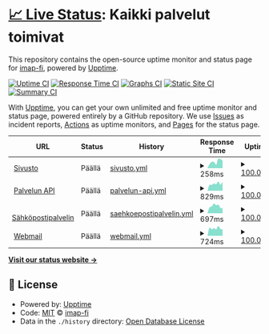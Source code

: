 # [📈 Live Status](https://status.imap.fi): <!--live status--> **Kaikki palvelut toimivat**

This repository contains the open-source uptime monitor and status page for [imap-fi](https://status.imap.fi), powered by [Upptime](https://github.com/upptime/upptime).

[![Uptime CI](https://github.com/imap-fi/status/workflows/Uptime%20CI/badge.svg)](https://github.com/imap-fi/status/actions?query=workflow%3A%22Uptime+CI%22)
[![Response Time CI](https://github.com/imap-fi/status/workflows/Response%20Time%20CI/badge.svg)](https://github.com/imap-fi/status/actions?query=workflow%3A%22Response+Time+CI%22)
[![Graphs CI](https://github.com/imap-fi/status/workflows/Graphs%20CI/badge.svg)](https://github.com/imap-fi/status/actions?query=workflow%3A%22Graphs+CI%22)
[![Static Site CI](https://github.com/imap-fi/status/workflows/Static%20Site%20CI/badge.svg)](https://github.com/imap-fi/status/actions?query=workflow%3A%22Static+Site+CI%22)
[![Summary CI](https://github.com/imap-fi/status/workflows/Summary%20CI/badge.svg)](https://github.com/imap-fi/status/actions?query=workflow%3A%22Summary+CI%22)

With [Upptime](https://upptime.js.org), you can get your own unlimited and free uptime monitor and status page, powered entirely by a GitHub repository. We use [Issues](https://github.com/imap-fi/status/issues) as incident reports, [Actions](https://github.com/imap-fi/status/actions) as uptime monitors, and [Pages](https://status.imap.fi) for the status page.

<!--start: status pages-->
<!-- This summary is generated by Upptime (https://github.com/upptime/upptime) -->
<!-- Do not edit this manually, your changes will be overwritten -->
<!-- prettier-ignore -->
| URL | Status | History | Response Time | Uptime |
| --- | ------ | ------- | ------------- | ------ |
| <img alt="" src="https://favicons.githubusercontent.com/imap.fi" height="13"> [Sivusto](https://imap.fi) | Päällä | [sivusto.yml](https://github.com/imap-fi/status/commits/HEAD/history/sivusto.yml) | <details><summary><img alt="Response time graph" src="./graphs/sivusto/response-time-week.png" height="20"> 258ms</summary><br><a href="https://status.imap.fi/history/sivusto"><img alt="Response time 263" src="https://img.shields.io/endpoint?url=https%3A%2F%2Fraw.githubusercontent.com%2Fimap-fi%2Fstatus%2FHEAD%2Fapi%2Fsivusto%2Fresponse-time.json"></a><br><a href="https://status.imap.fi/history/sivusto"><img alt="24-hour response time 300" src="https://img.shields.io/endpoint?url=https%3A%2F%2Fraw.githubusercontent.com%2Fimap-fi%2Fstatus%2FHEAD%2Fapi%2Fsivusto%2Fresponse-time-day.json"></a><br><a href="https://status.imap.fi/history/sivusto"><img alt="7-day response time 258" src="https://img.shields.io/endpoint?url=https%3A%2F%2Fraw.githubusercontent.com%2Fimap-fi%2Fstatus%2FHEAD%2Fapi%2Fsivusto%2Fresponse-time-week.json"></a><br><a href="https://status.imap.fi/history/sivusto"><img alt="30-day response time 267" src="https://img.shields.io/endpoint?url=https%3A%2F%2Fraw.githubusercontent.com%2Fimap-fi%2Fstatus%2FHEAD%2Fapi%2Fsivusto%2Fresponse-time-month.json"></a><br><a href="https://status.imap.fi/history/sivusto"><img alt="1-year response time 263" src="https://img.shields.io/endpoint?url=https%3A%2F%2Fraw.githubusercontent.com%2Fimap-fi%2Fstatus%2FHEAD%2Fapi%2Fsivusto%2Fresponse-time-year.json"></a></details> | <details><summary><a href="https://status.imap.fi/history/sivusto">100.00%</a></summary><a href="https://status.imap.fi/history/sivusto"><img alt="All-time uptime 97.76%" src="https://img.shields.io/endpoint?url=https%3A%2F%2Fraw.githubusercontent.com%2Fimap-fi%2Fstatus%2FHEAD%2Fapi%2Fsivusto%2Fuptime.json"></a><br><a href="https://status.imap.fi/history/sivusto"><img alt="24-hour uptime 100.00%" src="https://img.shields.io/endpoint?url=https%3A%2F%2Fraw.githubusercontent.com%2Fimap-fi%2Fstatus%2FHEAD%2Fapi%2Fsivusto%2Fuptime-day.json"></a><br><a href="https://status.imap.fi/history/sivusto"><img alt="7-day uptime 100.00%" src="https://img.shields.io/endpoint?url=https%3A%2F%2Fraw.githubusercontent.com%2Fimap-fi%2Fstatus%2FHEAD%2Fapi%2Fsivusto%2Fuptime-week.json"></a><br><a href="https://status.imap.fi/history/sivusto"><img alt="30-day uptime 95.27%" src="https://img.shields.io/endpoint?url=https%3A%2F%2Fraw.githubusercontent.com%2Fimap-fi%2Fstatus%2FHEAD%2Fapi%2Fsivusto%2Fuptime-month.json"></a><br><a href="https://status.imap.fi/history/sivusto"><img alt="1-year uptime 97.76%" src="https://img.shields.io/endpoint?url=https%3A%2F%2Fraw.githubusercontent.com%2Fimap-fi%2Fstatus%2FHEAD%2Fapi%2Fsivusto%2Fuptime-year.json"></a></details>
| <img alt="" src="https://favicons.githubusercontent.com/api.imap.fi" height="13"> [Palvelun API](https://api.imap.fi/heartbeat) | Päällä | [palvelun-api.yml](https://github.com/imap-fi/status/commits/HEAD/history/palvelun-api.yml) | <details><summary><img alt="Response time graph" src="./graphs/palvelun-api/response-time-week.png" height="20"> 829ms</summary><br><a href="https://status.imap.fi/history/palvelun-api"><img alt="Response time 788" src="https://img.shields.io/endpoint?url=https%3A%2F%2Fraw.githubusercontent.com%2Fimap-fi%2Fstatus%2FHEAD%2Fapi%2Fpalvelun-api%2Fresponse-time.json"></a><br><a href="https://status.imap.fi/history/palvelun-api"><img alt="24-hour response time 1038" src="https://img.shields.io/endpoint?url=https%3A%2F%2Fraw.githubusercontent.com%2Fimap-fi%2Fstatus%2FHEAD%2Fapi%2Fpalvelun-api%2Fresponse-time-day.json"></a><br><a href="https://status.imap.fi/history/palvelun-api"><img alt="7-day response time 829" src="https://img.shields.io/endpoint?url=https%3A%2F%2Fraw.githubusercontent.com%2Fimap-fi%2Fstatus%2FHEAD%2Fapi%2Fpalvelun-api%2Fresponse-time-week.json"></a><br><a href="https://status.imap.fi/history/palvelun-api"><img alt="30-day response time 800" src="https://img.shields.io/endpoint?url=https%3A%2F%2Fraw.githubusercontent.com%2Fimap-fi%2Fstatus%2FHEAD%2Fapi%2Fpalvelun-api%2Fresponse-time-month.json"></a><br><a href="https://status.imap.fi/history/palvelun-api"><img alt="1-year response time 788" src="https://img.shields.io/endpoint?url=https%3A%2F%2Fraw.githubusercontent.com%2Fimap-fi%2Fstatus%2FHEAD%2Fapi%2Fpalvelun-api%2Fresponse-time-year.json"></a></details> | <details><summary><a href="https://status.imap.fi/history/palvelun-api">100.00%</a></summary><a href="https://status.imap.fi/history/palvelun-api"><img alt="All-time uptime 97.26%" src="https://img.shields.io/endpoint?url=https%3A%2F%2Fraw.githubusercontent.com%2Fimap-fi%2Fstatus%2FHEAD%2Fapi%2Fpalvelun-api%2Fuptime.json"></a><br><a href="https://status.imap.fi/history/palvelun-api"><img alt="24-hour uptime 100.00%" src="https://img.shields.io/endpoint?url=https%3A%2F%2Fraw.githubusercontent.com%2Fimap-fi%2Fstatus%2FHEAD%2Fapi%2Fpalvelun-api%2Fuptime-day.json"></a><br><a href="https://status.imap.fi/history/palvelun-api"><img alt="7-day uptime 100.00%" src="https://img.shields.io/endpoint?url=https%3A%2F%2Fraw.githubusercontent.com%2Fimap-fi%2Fstatus%2FHEAD%2Fapi%2Fpalvelun-api%2Fuptime-week.json"></a><br><a href="https://status.imap.fi/history/palvelun-api"><img alt="30-day uptime 95.59%" src="https://img.shields.io/endpoint?url=https%3A%2F%2Fraw.githubusercontent.com%2Fimap-fi%2Fstatus%2FHEAD%2Fapi%2Fpalvelun-api%2Fuptime-month.json"></a><br><a href="https://status.imap.fi/history/palvelun-api"><img alt="1-year uptime 97.26%" src="https://img.shields.io/endpoint?url=https%3A%2F%2Fraw.githubusercontent.com%2Fimap-fi%2Fstatus%2FHEAD%2Fapi%2Fpalvelun-api%2Fuptime-year.json"></a></details>
| <img alt="" src="https://favicons.githubusercontent.com/server.imap.fi" height="13"> [Sähköpostipalvelin](https://server.imap.fi) | Päällä | [saehkoepostipalvelin.yml](https://github.com/imap-fi/status/commits/HEAD/history/saehkoepostipalvelin.yml) | <details><summary><img alt="Response time graph" src="./graphs/saehkoepostipalvelin/response-time-week.png" height="20"> 697ms</summary><br><a href="https://status.imap.fi/history/saehkoepostipalvelin"><img alt="Response time 792" src="https://img.shields.io/endpoint?url=https%3A%2F%2Fraw.githubusercontent.com%2Fimap-fi%2Fstatus%2FHEAD%2Fapi%2Fsaehkoepostipalvelin%2Fresponse-time.json"></a><br><a href="https://status.imap.fi/history/saehkoepostipalvelin"><img alt="24-hour response time 508" src="https://img.shields.io/endpoint?url=https%3A%2F%2Fraw.githubusercontent.com%2Fimap-fi%2Fstatus%2FHEAD%2Fapi%2Fsaehkoepostipalvelin%2Fresponse-time-day.json"></a><br><a href="https://status.imap.fi/history/saehkoepostipalvelin"><img alt="7-day response time 697" src="https://img.shields.io/endpoint?url=https%3A%2F%2Fraw.githubusercontent.com%2Fimap-fi%2Fstatus%2FHEAD%2Fapi%2Fsaehkoepostipalvelin%2Fresponse-time-week.json"></a><br><a href="https://status.imap.fi/history/saehkoepostipalvelin"><img alt="30-day response time 821" src="https://img.shields.io/endpoint?url=https%3A%2F%2Fraw.githubusercontent.com%2Fimap-fi%2Fstatus%2FHEAD%2Fapi%2Fsaehkoepostipalvelin%2Fresponse-time-month.json"></a><br><a href="https://status.imap.fi/history/saehkoepostipalvelin"><img alt="1-year response time 792" src="https://img.shields.io/endpoint?url=https%3A%2F%2Fraw.githubusercontent.com%2Fimap-fi%2Fstatus%2FHEAD%2Fapi%2Fsaehkoepostipalvelin%2Fresponse-time-year.json"></a></details> | <details><summary><a href="https://status.imap.fi/history/saehkoepostipalvelin">100.00%</a></summary><a href="https://status.imap.fi/history/saehkoepostipalvelin"><img alt="All-time uptime 97.21%" src="https://img.shields.io/endpoint?url=https%3A%2F%2Fraw.githubusercontent.com%2Fimap-fi%2Fstatus%2FHEAD%2Fapi%2Fsaehkoepostipalvelin%2Fuptime.json"></a><br><a href="https://status.imap.fi/history/saehkoepostipalvelin"><img alt="24-hour uptime 100.00%" src="https://img.shields.io/endpoint?url=https%3A%2F%2Fraw.githubusercontent.com%2Fimap-fi%2Fstatus%2FHEAD%2Fapi%2Fsaehkoepostipalvelin%2Fuptime-day.json"></a><br><a href="https://status.imap.fi/history/saehkoepostipalvelin"><img alt="7-day uptime 100.00%" src="https://img.shields.io/endpoint?url=https%3A%2F%2Fraw.githubusercontent.com%2Fimap-fi%2Fstatus%2FHEAD%2Fapi%2Fsaehkoepostipalvelin%2Fuptime-week.json"></a><br><a href="https://status.imap.fi/history/saehkoepostipalvelin"><img alt="30-day uptime 95.17%" src="https://img.shields.io/endpoint?url=https%3A%2F%2Fraw.githubusercontent.com%2Fimap-fi%2Fstatus%2FHEAD%2Fapi%2Fsaehkoepostipalvelin%2Fuptime-month.json"></a><br><a href="https://status.imap.fi/history/saehkoepostipalvelin"><img alt="1-year uptime 97.21%" src="https://img.shields.io/endpoint?url=https%3A%2F%2Fraw.githubusercontent.com%2Fimap-fi%2Fstatus%2FHEAD%2Fapi%2Fsaehkoepostipalvelin%2Fuptime-year.json"></a></details>
| <img alt="" src="https://favicons.githubusercontent.com/mail.imap.fi" height="13"> [Webmail](https://mail.imap.fi) | Päällä | [webmail.yml](https://github.com/imap-fi/status/commits/HEAD/history/webmail.yml) | <details><summary><img alt="Response time graph" src="./graphs/webmail/response-time-week.png" height="20"> 724ms</summary><br><a href="https://status.imap.fi/history/webmail"><img alt="Response time 671" src="https://img.shields.io/endpoint?url=https%3A%2F%2Fraw.githubusercontent.com%2Fimap-fi%2Fstatus%2FHEAD%2Fapi%2Fwebmail%2Fresponse-time.json"></a><br><a href="https://status.imap.fi/history/webmail"><img alt="24-hour response time 621" src="https://img.shields.io/endpoint?url=https%3A%2F%2Fraw.githubusercontent.com%2Fimap-fi%2Fstatus%2FHEAD%2Fapi%2Fwebmail%2Fresponse-time-day.json"></a><br><a href="https://status.imap.fi/history/webmail"><img alt="7-day response time 724" src="https://img.shields.io/endpoint?url=https%3A%2F%2Fraw.githubusercontent.com%2Fimap-fi%2Fstatus%2FHEAD%2Fapi%2Fwebmail%2Fresponse-time-week.json"></a><br><a href="https://status.imap.fi/history/webmail"><img alt="30-day response time 719" src="https://img.shields.io/endpoint?url=https%3A%2F%2Fraw.githubusercontent.com%2Fimap-fi%2Fstatus%2FHEAD%2Fapi%2Fwebmail%2Fresponse-time-month.json"></a><br><a href="https://status.imap.fi/history/webmail"><img alt="1-year response time 671" src="https://img.shields.io/endpoint?url=https%3A%2F%2Fraw.githubusercontent.com%2Fimap-fi%2Fstatus%2FHEAD%2Fapi%2Fwebmail%2Fresponse-time-year.json"></a></details> | <details><summary><a href="https://status.imap.fi/history/webmail">100.00%</a></summary><a href="https://status.imap.fi/history/webmail"><img alt="All-time uptime 97.61%" src="https://img.shields.io/endpoint?url=https%3A%2F%2Fraw.githubusercontent.com%2Fimap-fi%2Fstatus%2FHEAD%2Fapi%2Fwebmail%2Fuptime.json"></a><br><a href="https://status.imap.fi/history/webmail"><img alt="24-hour uptime 100.00%" src="https://img.shields.io/endpoint?url=https%3A%2F%2Fraw.githubusercontent.com%2Fimap-fi%2Fstatus%2FHEAD%2Fapi%2Fwebmail%2Fuptime-day.json"></a><br><a href="https://status.imap.fi/history/webmail"><img alt="7-day uptime 100.00%" src="https://img.shields.io/endpoint?url=https%3A%2F%2Fraw.githubusercontent.com%2Fimap-fi%2Fstatus%2FHEAD%2Fapi%2Fwebmail%2Fuptime-week.json"></a><br><a href="https://status.imap.fi/history/webmail"><img alt="30-day uptime 95.59%" src="https://img.shields.io/endpoint?url=https%3A%2F%2Fraw.githubusercontent.com%2Fimap-fi%2Fstatus%2FHEAD%2Fapi%2Fwebmail%2Fuptime-month.json"></a><br><a href="https://status.imap.fi/history/webmail"><img alt="1-year uptime 97.61%" src="https://img.shields.io/endpoint?url=https%3A%2F%2Fraw.githubusercontent.com%2Fimap-fi%2Fstatus%2FHEAD%2Fapi%2Fwebmail%2Fuptime-year.json"></a></details>

<!--end: status pages-->

[**Visit our status website →**](https://status.imap.fi)

## 📄 License

- Powered by: [Upptime](https://github.com/upptime/upptime)
- Code: [MIT](./LICENSE) © [imap-fi](https://status.imap.fi)
- Data in the `./history` directory: [Open Database License](https://opendatacommons.org/licenses/odbl/1-0/)
